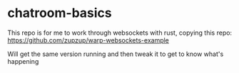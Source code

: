 # chatroom-basics

This repo is for me to work through websockets with rust, copying this repo:
https://github.com/zupzup/warp-websockets-example

Will get the same version running and then tweak it to get to know what's happening
